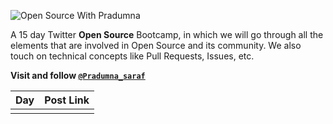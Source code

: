![Open Source With Pradumna](https://user-images.githubusercontent.com/51878265/160343560-2ae1addf-c4d0-444b-ab0d-b3d033265055.png)

A 15 day Twitter **Open Source** Bootcamp, in which we will go through all the elements that are involved in Open Source and its community. We also touch on technical concepts like Pull Requests, Issues, etc.

**Visit and follow [`@Pradumna_saraf`](https://twitter.com/pradumna_saraf)**

|                 Day                      |                        Post Link                          |            
|:----------------------------------------:|:---------------------------------------------------------:|
| |  |  





